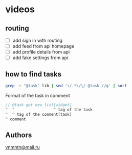 # videos

## routing

- [ ] add sign in with routing
- [ ] add feed from api homepage
- [ ] add profile details from api
- [ ] add fake settings from api

## how to find tasks

```bash
grep -r "@task" lib | sed 's/.*\/\/ @task //g' | sort
```

Format of the task in comment

```dart
// @task get new list[widget]
^  ^                 ^ tag of the task
^  ^ tag of the comment[task]
^ comment
```

## Authors

<vnmntn@mail.ru>
